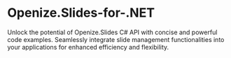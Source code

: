 # Openize.Slides-for-.NET
Unlock the potential of Openize.Slides C# API with concise and powerful code examples. Seamlessly integrate slide management functionalities into your applications for enhanced efficiency and flexibility.

